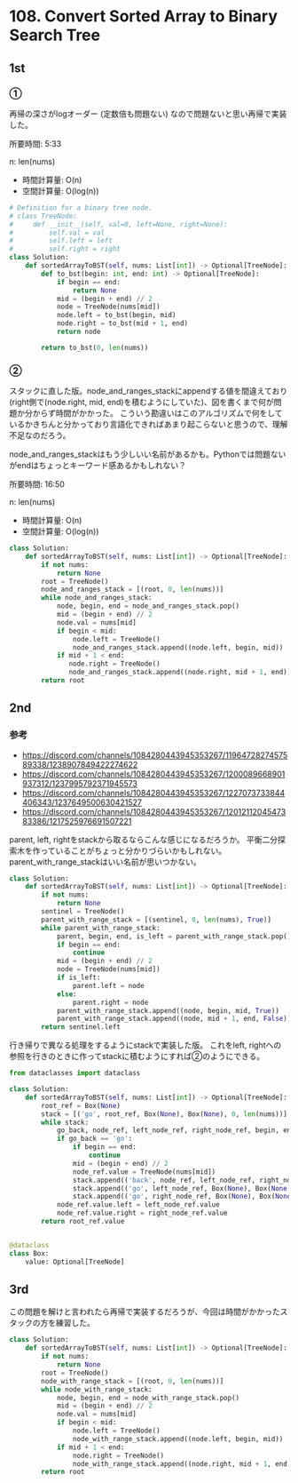 # 108. Convert Sorted Array to Binary Search Tree

## 1st

### ①

再帰の深さがlogオーダー (定数倍も問題ない) なので問題ないと思い再帰で実装した。

所要時間: 5:33

n: len(nums)
- 時間計算量: O(n)
- 空間計算量: O(log(n))

```py
# Definition for a binary tree node.
# class TreeNode:
#     def __init__(self, val=0, left=None, right=None):
#         self.val = val
#         self.left = left
#         self.right = right
class Solution:
    def sortedArrayToBST(self, nums: List[int]) -> Optional[TreeNode]:
        def to_bst(begin: int, end: int) -> Optional[TreeNode]:
            if begin == end:
                return None
            mid = (begin + end) // 2
            node = TreeNode(nums[mid])
            node.left = to_bst(begin, mid)
            node.right = to_bst(mid + 1, end)
            return node

        return to_bst(0, len(nums))
```

### ②

スタックに直した版。node_and_ranges_stackにappendする値を間違えており (right側で(node.right, mid, end)を積むようにしていた)、図を書くまで何が問題か分からず時間がかかった。
こういう勘違いはこのアルゴリズムで何をしているかきちんと分かっており言語化できればあまり起こらないと思うので、理解不足なのだろう。

node_and_ranges_stackはもう少しいい名前があるかも。Pythonでは問題ないがendはちょっとキーワード感あるかもしれない？

所要時間: 16:50

n: len(nums)
- 時間計算量: O(n)
- 空間計算量: O(log(n))

```py
class Solution:
    def sortedArrayToBST(self, nums: List[int]) -> Optional[TreeNode]:
        if not nums:
            return None
        root = TreeNode()
        node_and_ranges_stack = [(root, 0, len(nums))]
        while node_and_ranges_stack:
            node, begin, end = node_and_ranges_stack.pop()
            mid = (begin + end) // 2
            node.val = nums[mid]
            if begin < mid:
                node.left = TreeNode()
                node_and_ranges_stack.append((node.left, begin, mid))
            if mid + 1 < end:
               node.right = TreeNode()
               node_and_ranges_stack.append((node.right, mid + 1, end))
        return root
```

## 2nd

### 参考

- https://discord.com/channels/1084280443945353267/1196472827457589338/1238907849422274622
- https://discord.com/channels/1084280443945353267/1200089668901937312/1237995792371945573
- https://discord.com/channels/1084280443945353267/1227073733844406343/1237649500630421527
- https://discord.com/channels/1084280443945353267/1201211204547383386/1217525976691507221

parent, left, rightをstackから取るならこんな感じになるだろうか。
平衡二分探索木を作っていることがちょっと分かりづらいかもしれない。
parent_with_range_stackはいい名前が思いつかない。

```py
class Solution:
    def sortedArrayToBST(self, nums: List[int]) -> Optional[TreeNode]:
        if not nums:
            return None
        sentinel = TreeNode()
        parent_with_range_stack = [(sentinel, 0, len(nums), True)]
        while parent_with_range_stack:
            parent, begin, end, is_left = parent_with_range_stack.pop()
            if begin == end:
                continue
            mid = (begin + end) // 2
            node = TreeNode(nums[mid])
            if is_left:
                parent.left = node
            else:
                parent.right = node
            parent_with_range_stack.append((node, begin, mid, True))
            parent_with_range_stack.append((node, mid + 1, end, False))
        return sentinel.left
```


行き帰りで異なる処理をするようにstackで実装した版。
これをleft, rightへの参照を行きのときに作ってstackに積むようにすれば②のようにできる。

```py
from dataclasses import dataclass

class Solution:
    def sortedArrayToBST(self, nums: List[int]) -> Optional[TreeNode]:
        root_ref = Box(None)
        stack = [('go', root_ref, Box(None), Box(None), 0, len(nums))]
        while stack:
            go_back, node_ref, left_node_ref, right_node_ref, begin, end = stack.pop()
            if go_back == 'go':
                if begin == end:
                    continue
                mid = (begin + end) // 2
                node_ref.value = TreeNode(nums[mid])
                stack.append(('back', node_ref, left_node_ref, right_node_ref, begin, end))
                stack.append(('go', left_node_ref, Box(None), Box(None), begin, mid))
                stack.append(('go', right_node_ref, Box(None), Box(None), mid + 1, end))
            node_ref.value.left = left_node_ref.value
            node_ref.value.right = right_node_ref.value
        return root_ref.value


@dataclass
class Box:
    value: Optional[TreeNode]
```


## 3rd

この問題を解けと言われたら再帰で実装するだろうが、今回は時間がかかったスタックの方を練習した。

```py
class Solution:
    def sortedArrayToBST(self, nums: List[int]) -> Optional[TreeNode]:
        if not nums:
            return None
        root = TreeNode()
        node_with_range_stack = [(root, 0, len(nums))]
        while node_with_range_stack:
            node, begin, end = node_with_range_stack.pop()
            mid = (begin + end) // 2
            node.val = nums[mid]
            if begin < mid:
                node.left = TreeNode()
                node_with_range_stack.append((node.left, begin, mid))
            if mid + 1 < end:
                node.right = TreeNode()
                node_with_range_stack.append((node.right, mid + 1, end))
        return root
```
